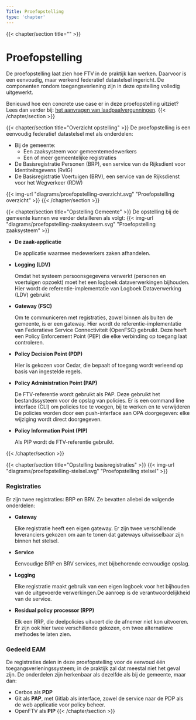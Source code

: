 ```yaml
---
Title: Proefopstelling
type: 'chapter'
---
```

{{< chapter/section title="" >}}
# Proefopstelling

De proefopstelling laat zien hoe FTV in de praktijk kan werken. Daarvoor is een eenvoudig, maar werkend federatief datastelsel ingericht. De componenten rondom toegangsverlening zijn in deze opstelling volledig uitgewerkt.

Benieuwd hoe een concrete use case er in deze proefopstelling uitziet? Lees dan verder bij: [het aanvragen van laadpaalvergunningen](laadpalen).
{{< /chapter/section >}}

{{< chapter/section title="Overzicht opstelling" >}}
De proefopstelling is een eenvoudig federatief datastelsel met als onderdelen:

- Bij de gemeente:
  - Een zaaksysteem voor gemeentemedewerkers
  - Een of meer gemeentelijke registraties
- De Basisregistratie Personen (BRP), een service van de Rijksdient voor Identiteitsgevens (RvIG)
- De Basisregistratie Voertuigen (BRV), een service van de Rijksdienst voor het Wegverkeer (RDW)

{{< img-url "diagrams/proefopstelling-overzicht.svg" "Proefopstelling overzicht" >}}
{{< /chapter/section >}}

{{< chapter/section title="Opstelling Gemeente" >}}
De opstelling bij de gemeente kunnen we verder detailleren als volgt:
{{< img-url "diagrams/proefopstelling-zaaksysteem.svg" "Proefopstelling zaaksysteem" >}}

- **De zaak-applicatie**

  De applicatie waarmee medewerkers zaken afhandelen.

- **Logging (LDV)**

  Omdat het systeem persoonsgegevens verwerkt (personen en voertuigen opzoekt) moet het een logboek dataverwerkingen bijhouden. Hier wordt de referentie-implementatie van Logboek Dataverwerking (LDV) gebruikt

- **Gateway (FSC)**

  Om te communiceren met registraties, zowel binnen als buiten de gemeente, is er een gateway. Hier wordt de referentie-implementatie van Federatieve Service Connectiviteit (OpenFSC) gebruikt. Deze heeft een Policy Enforcement Point (PEP) die elke verbinding op toegang laat controleren.

- **Policy Decision Point (PDP)**

  Hier is gekozen voor Cedar, die bepaalt of toegang wordt verleend op basis van ingestelde regels.

- **Policy Administration Point (PAP)**

  De FTV-referentie wordt gebruikt als PAP. Deze gebruikt het bestandssysteem voor de opslag van policies. Er is een command line interface (CLI) om policies toe te voegen, bij te werken en te verwijderen De policies worden door een push-interface aan OPA doorgegeven: elke wijziging wordt direct doorgegeven.

- **Policy Information Point (PIP)**

  Als PIP wordt de FTV-referentie gebruikt.

{{< /chapter/section >}}

{{< chapter/section title="Opstelling basisregistraties" >}}
{{< img-url "diagrams/proefopstelling-stelsel.svg" "Proefopstelling stelsel" >}}

### Registraties

Er zijn twee registraties: BRP en BRV. Ze bevatten allebei de volgende onderdelen:

- **Gateway**

  Elke registratie heeft een eigen gateway. Er zijn twee verschillende leveranciers gekozen om aan te tonen dat gateways uitwisselbaar zijn binnen het stelsel.

- **Service**

  Eenvoudige BRP en BRV services, met bijbehorende eenvoudige opslag.

- **Logging**

  Elke registratie maakt gebruik van een eigen logboek voor het bijhouden van de uitgevoerde verwerkingen.De aanroep is de verantwoordelijkheid van de service.

- **Residual policy processor (RPP)**

  Elk een RRP, die deelpolicies uitvoert die de afnemer niet kon uitvoeren. Er zijn ook hier twee verschillende gekozen, om twee alternatieve methodes te laten zien.

### Gedeeld EAM

De registraties delen in deze proefopstelling voor de eenvoud één toegangsverleningssysteem; in de praktijk zal dat meestal niet het geval zijn. De onderdelen zijn herkenbaar als dezelfde als bij de gemeente, maar dan:
- Cerbos als **PDP**
- Git als **PAP**, met Gitlab als interface, zowel de service naar de PDP als de web applicatie voor policy beheer.
- OpenFTV als **PIP**
{{< /chapter/section >}}
